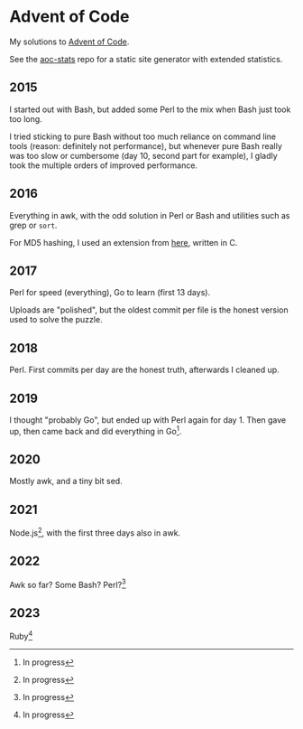 # Advent of Code

My solutions to [Advent of Code](https://adventofcode.com).

See the [aoc-stats](https://github.com/bewuethr/aoc-stats) repo for a static
site generator with extended statistics.

## 2015

I started out with Bash, but added some Perl to the mix when Bash just took too
long.

I tried sticking to pure Bash without too much reliance on command line tools
(reason: definitely not performance), but whenever pure Bash really was too
slow or cumbersome (day 10, second part for example), I gladly took the
multiple orders of improved performance.

## 2016

Everything in awk, with the odd solution in Perl or Bash and utilities such as
grep or `sort`.

For MD5 hashing, I used an extension from
[here](https://github.com/su8/gawk-extensions), written in C.

## 2017

Perl for speed (everything), Go to learn (first 13 days).

Uploads are "polished", but the oldest commit per file is the honest version
used to solve the puzzle.

## 2018

Perl. First commits per day are the honest truth, afterwards I cleaned up.

## 2019

I thought "probably Go", but ended up with Perl again for day 1. Then gave up,
then came back and did everything in Go[^1].

## 2020

Mostly awk, and a tiny bit sed.

## 2021

Node.js[^1], with the first three days also in awk.

## 2022

Awk so far? Some Bash? Perl?[^1]

## 2023

Ruby[^1]

[^1]: In progress

